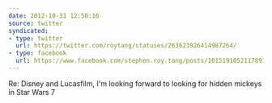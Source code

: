 ```yaml
---
date: 2012-10-31 12:50:16
source: twitter
syndicated:
- type: twitter
  url: https://twitter.com/roytang/statuses/263623926414987264/
- type: facebook
  url: https://www.facebook.com/stephen.roy.tang/posts/10151910521178912
---
```


Re: Disney and Lucasfilm, I'm looking forward to looking for hidden mickeys in Star Wars 7